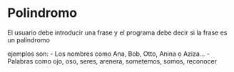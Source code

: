 # Polindromo

El usuario debe introducir una frase y el programa debe decir si la frase es un palíndromo

 ejemplos son: - Los nombres como Ana, Bob, Otto, Anina o Aziza... - Palabras como ojo, oso, seres, arenera, sometemos, somos, reconocer
